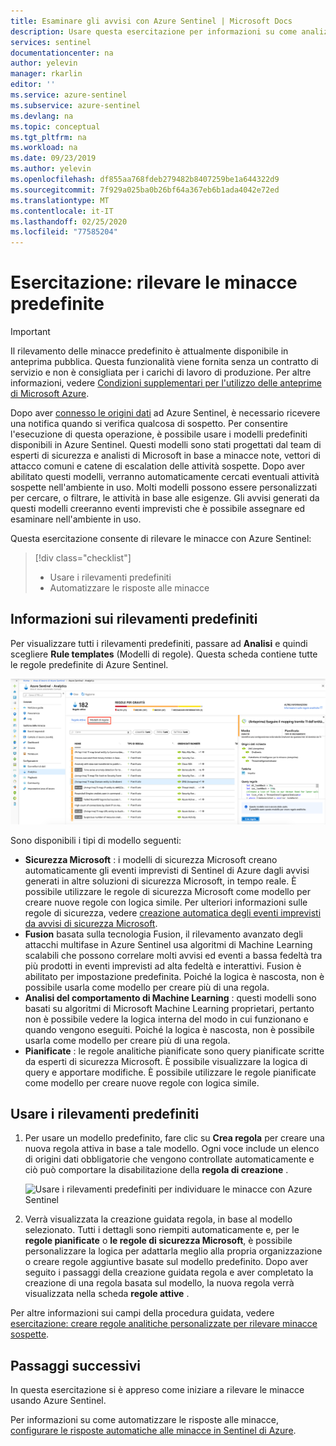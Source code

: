 ```yaml
---
title: Esaminare gli avvisi con Azure Sentinel | Microsoft Docs
description: Usare questa esercitazione per informazioni su come analizzare gli avvisi con Azure Sentinel.
services: sentinel
documentationcenter: na
author: yelevin
manager: rkarlin
editor: ''
ms.service: azure-sentinel
ms.subservice: azure-sentinel
ms.devlang: na
ms.topic: conceptual
ms.tgt_pltfrm: na
ms.workload: na
ms.date: 09/23/2019
ms.author: yelevin
ms.openlocfilehash: df855aa768fdeb279482b8407259be1a644322d9
ms.sourcegitcommit: 7f929a025ba0b26bf64a367eb6b1ada4042e72ed
ms.translationtype: MT
ms.contentlocale: it-IT
ms.lasthandoff: 02/25/2020
ms.locfileid: "77585204"
---
```

# <a name="tutorial-detect-threats-out-of-the-box"></a>Esercitazione: rilevare le minacce predefinite


> [!IMPORTANT]
> Il rilevamento delle minacce predefinito è attualmente disponibile in anteprima pubblica.
> Questa funzionalità viene fornita senza un contratto di servizio e non è consigliata per i carichi di lavoro di produzione.
> Per altre informazioni, vedere [Condizioni supplementari per l'utilizzo delle anteprime di Microsoft Azure](https://azure.microsoft.com/support/legal/preview-supplemental-terms/).

Dopo aver [connesso le origini dati](quickstart-onboard.md) ad Azure Sentinel, è necessario ricevere una notifica quando si verifica qualcosa di sospetto. Per consentire l'esecuzione di questa operazione, è possibile usare i modelli predefiniti disponibili in Azure Sentinel. Questi modelli sono stati progettati dal team di esperti di sicurezza e analisti di Microsoft in base a minacce note, vettori di attacco comuni e catene di escalation delle attività sospette. Dopo aver abilitato questi modelli, verranno automaticamente cercati eventuali attività sospette nell'ambiente in uso. Molti modelli possono essere personalizzati per cercare, o filtrare, le attività in base alle esigenze. Gli avvisi generati da questi modelli creeranno eventi imprevisti che è possibile assegnare ed esaminare nell'ambiente in uso.

Questa esercitazione consente di rilevare le minacce con Azure Sentinel:

> [!div class="checklist"]
> * Usare i rilevamenti predefiniti
> * Automatizzare le risposte alle minacce

## <a name="about-out-of-the-box-detections"></a>Informazioni sui rilevamenti predefiniti

Per visualizzare tutti i rilevamenti predefiniti, passare ad **Analisi** e quindi scegliere **Rule templates** (Modelli di regole). Questa scheda contiene tutte le regole predefinite di Azure Sentinel.

   ![Usare i rilevamenti predefiniti per individuare le minacce con Azure Sentinel](media/tutorial-detect-built-in/view-oob-detections.png)

Sono disponibili i tipi di modello seguenti:

- **Sicurezza Microsoft** : i modelli di sicurezza Microsoft creano automaticamente gli eventi imprevisti di Sentinel di Azure dagli avvisi generati in altre soluzioni di sicurezza Microsoft, in tempo reale. È possibile utilizzare le regole di sicurezza Microsoft come modello per creare nuove regole con logica simile. Per ulteriori informazioni sulle regole di sicurezza, vedere [creazione automatica degli eventi imprevisti da avvisi di sicurezza Microsoft](create-incidents-from-alerts.md).
- **Fusion** basata sulla tecnologia Fusion, il rilevamento avanzato degli attacchi multifase in Azure Sentinel usa algoritmi di Machine Learning scalabili che possono correlare molti avvisi ed eventi a bassa fedeltà tra più prodotti in eventi imprevisti ad alta fedeltà e interattivi. Fusion è abilitato per impostazione predefinita. Poiché la logica è nascosta, non è possibile usarla come modello per creare più di una regola.
- **Analisi del comportamento di Machine Learning** : questi modelli sono basati su algoritmi di Microsoft Machine Learning proprietari, pertanto non è possibile vedere la logica interna del modo in cui funzionano e quando vengono eseguiti. Poiché la logica è nascosta, non è possibile usarla come modello per creare più di una regola.
-   **Pianificate** : le regole analitiche pianificate sono query pianificate scritte da esperti di sicurezza Microsoft. È possibile visualizzare la logica di query e apportare modifiche. È possibile utilizzare le regole pianificate come modello per creare nuove regole con logica simile.

## <a name="use-out-of-the-box-detections"></a>Usare i rilevamenti predefiniti

1. Per usare un modello predefinito, fare clic su **Crea regola** per creare una nuova regola attiva in base a tale modello. Ogni voce include un elenco di origini dati obbligatorie che vengono controllate automaticamente e ciò può comportare la disabilitazione della **regola di creazione** .
  
   ![Usare i rilevamenti predefiniti per individuare le minacce con Azure Sentinel](media/tutorial-detect-built-in/use-built-in-template.png)
 
1. Verrà visualizzata la creazione guidata regola, in base al modello selezionato. Tutti i dettagli sono riempiti automaticamente e, per le **regole pianificate** o **le regole di sicurezza Microsoft**, è possibile personalizzare la logica per adattarla meglio alla propria organizzazione o creare regole aggiuntive basate sul modello predefinito. Dopo aver seguito i passaggi della creazione guidata regola e aver completato la creazione di una regola basata sul modello, la nuova regola verrà visualizzata nella scheda **regole attive** .

Per altre informazioni sui campi della procedura guidata, vedere [esercitazione: creare regole analitiche personalizzate per rilevare minacce sospette](tutorial-detect-threats-custom.md).



## <a name="next-steps"></a>Passaggi successivi
In questa esercitazione si è appreso come iniziare a rilevare le minacce usando Azure Sentinel. 

Per informazioni su come automatizzare le risposte alle minacce, [configurare le risposte automatiche alle minacce in Sentinel di Azure](tutorial-respond-threats-playbook.md).

